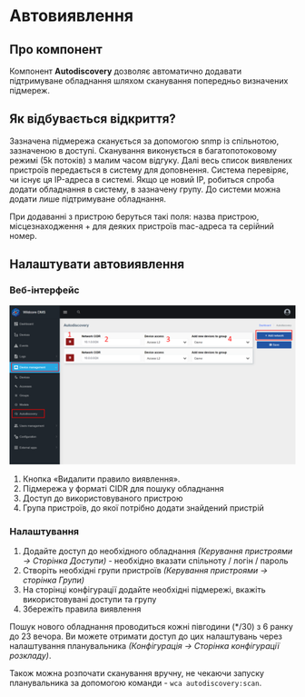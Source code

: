 # Автовиявлення
## Про компонент
Компонент **Autodiscovery** дозволяє автоматично додавати підтримуване обладнання шляхом сканування попередньо визначених підмереж.

## Як відбувається відкриття?
Зазначена підмережа сканується за допомогою snmp із спільнотою, зазначеною в доступі. Сканування виконується в багатопотоковому режимі (5k потоків) з малим часом відгуку.
Далі весь список виявлених пристроїв передається в систему для доповнення.
Система перевіряє, чи існує ця IP-адреса в системі.
Якщо це новий IP, робиться спроба додати обладнання в систему, в зазначену групу.
До системи можна додати лише підтримуване обладнання.

При додаванні з пристрою беруться такі поля: назва пристрою, місцезнаходження + для деяких пристроїв mac-адреса та серійний номер.


## Налаштувати автовиявлення
### Веб-інтерфейс
![](../assets/autodiscovery_page.png)

1. Кнопка «Видалити правило виявлення».
2. Підмережа у форматі CIDR для пошуку обладнання
3. Доступ до використовуваного пристрою
4. Група пристроїв, до якої потрібно додати знайдений пристрій

### Налаштування
1. Додайте доступ до необхідного обладнання _(Керування пристроями -> Сторінка Доступи)_ - необхідно вказати спільноту / логін / пароль
2. Створіть необхідні групи пристроїв _(Керування пристроями -> сторінка Групи)_
3. На сторінці конфігурації додайте необхідні підмережі, вкажіть використовувані доступи та групу
4. Збережіть правила виявлення

Пошук нового обладнання проводиться кожні півгодини (*/30) з 6 ранку до 23 вечора.
Ви можете отримати доступ до цих налаштувань через налаштування планувальника _(Конфігурація -> Сторінка конфігурації розкладу)_.


Також можна розпочати сканування вручну, не чекаючи запуску планувальника за допомогою команди - `wca autodiscovery:scan`.



